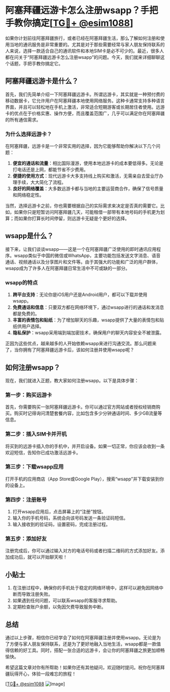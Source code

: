 # 阿塞拜疆远游卡怎么注册wsapp？手把手教你搞定[[TG💪+ @esim1088](https://t.me/s/esim1088)]

如果你计划前往阿塞拜疆旅行，或者已经在阿塞拜疆生活，那么了解如何注册和使用当地的通讯服务是非常重要的。尤其是对于那些需要经常与家人朋友保持联系的人来说，选择一款适合自己的通讯软件和本地SIM卡是必不可少的。最近，很多人都在问关于“阿塞拜疆远游卡怎么注册wsapp”的问题。今天，我们就来详细聊聊这个话题，手把手教你搞定它。

## 阿塞拜疆远游卡是什么？

首先，我们先简单介绍一下阿塞拜疆远游卡。所谓远游卡，其实就是一种预付费的移动数据卡，它允许用户在阿塞拜疆本地使用网络服务。这种卡通常支持多种语言界面，并且可以轻松地在手机上激活，非常适合短期游客或长期居住者使用。远游卡的优点在于价格实惠、操作方便，而且覆盖范围广，几乎可以满足你在阿塞拜疆的所有通信需求。

### 为什么选择远游卡？

在阿塞拜疆，远游卡是一个非常实用的选择，因为它能够帮助你解决以下几个问题：

1. **便宜的通话和流量**：相比国际漫游，使用本地远游卡的成本要低得多。无论是打电话还是上网，都能节省不少费用。
2. **便捷的使用方式**：现代远游卡大多支持线上购买和激活，无需亲自去营业厅办理手续，大大简化了流程。
3. **良好的网络覆盖**：大多数远游卡都与当地的主要运营商合作，确保了信号质量和网络稳定性。

当然，选择远游卡之前，你也需要根据自己的实际需求来决定是否真的需要它。比如，如果你只是短暂访问阿塞拜疆几天，可能租借一部带有本地号码的手机更为划算；而如果你打算长时间停留，则远游卡无疑是个更好的选择。

## wsapp是什么？

接下来，让我们谈谈wsapp——这是一个在阿塞拜疆广泛使用的即时通讯应用程序。wsapp类似于中国的微信或WhatsApp，主要功能包括发送文字消息、语音通话、视频通话以及分享图片和文件等。由于其强大的功能和广泛的用户群体，wsapp成为了许多人在阿塞拜疆日常生活中不可或缺的一部分。

### wsapp的特点

1. **跨平台支持**：无论你是iOS用户还是Android用户，都可以下载并使用wsapp。
2. **免费通话和信息**：只要双方都在网络环境下，通过wsapp进行的通话和发消息都是免费的。
3. **丰富的表情包和贴纸**：为了增加聊天的乐趣，wsapp提供了大量的表情包和贴纸供用户选择。
4. **隐私保护**：wsapp采用端到端加密技术，确保用户的聊天内容安全不被泄露。

正因为这些优点，越来越多的人开始依赖wsapp来进行沟通交流。那么问题来了，当你拥有了阿塞拜疆远游卡后，该如何注册并使用wsapp呢？

## 如何注册wsapp？

现在，我们就进入正题，教大家如何注册wsapp。以下是具体步骤：

### 第一步：购买远游卡

首先，你需要购买一张阿塞拜疆远游卡。你可以通过官方网站或者授权经销商购买。购买时记得询问清楚套餐内容，比如包含多少分钟通话时间、多少GB流量等信息。

### 第二步：插入SIM卡并开机

将买到的远游卡插入你的手机中，并开启设备。如果一切正常，你应该会收到一条欢迎短信，告知你已成功激活远游卡。

### 第三步：下载wsapp应用

打开手机的应用商店（App Store或Google Play），搜索“wsapp”并下载安装到你的设备上。

### 第四步：注册账号

1. 打开wsapp应用后，点击屏幕上的“注册”按钮。
2. 输入你的手机号码，系统会向该号码发送一条验证码短信。
3. 输入接收到的验证码，设置密码，完成注册过程。

### 第五步：添加好友

注册完成后，你可以通过输入对方的电话号码或者扫描二维码的方式添加好友。添加成功后，就可以开始聊天啦！

## 小贴士

1. 在注册过程中，确保你的手机处于稳定的网络环境中，这样可以避免因网络中断而导致注册失败。
2. 如果遇到任何问题，可以联系wsapp的客服寻求帮助。
3. 定期检查账户余额，以免因欠费导致服务中断。

## 总结

通过以上步骤，相信你已经学会了如何在阿塞拜疆注册并使用wsapp。无论是为了方便与家人朋友保持联系，还是为了更好地融入当地生活，wsapp都是一款值得信赖的好工具。同时，搭配一张合适的远游卡，会让你的阿塞拜疆之旅更加顺畅愉快。

希望这篇文章对你有所帮助！如果你还有其他疑问，欢迎随时提问。祝你在阿塞拜疆玩得开心，体验一段难忘的旅程！

[[TG💪+ @esim1088](https://t.me/s/esim1088) ![Image](https://i.postimg.cc/4NQfJmqS/Snipaste-2025-05-13-00-14-12.png)]